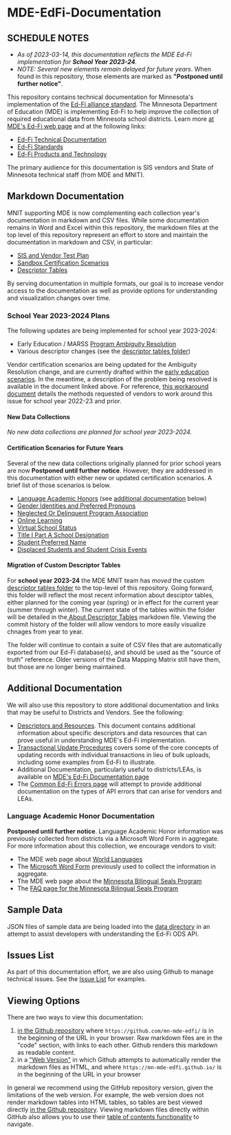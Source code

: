 # MDE-EdFi-Documentation

## SCHEDULE NOTES
- _As of 2023-03-14, this documentation reflects the MDE Ed-Fi implementation for  **School Year 2023-24**._
 - _NOTE: Several new elements remain delayed for future years_. When found in this repository, those elements are marked as **"Postponed until further notice"**.

This repository contains technical documentation for Minnesota's implementation of the [Ed-Fi alliance standard](https://www.ed-fi.org/). The Minnesota Department of Education (MDE) is implementing Ed-Fi to help improve the collection of required educational data from Minnesota school districts. Learn more [at MDE's Ed-Fi web page](https://education.mn.gov/MDE/dse/datasub/edfi/) and at the following links:
- [Ed-Fi Technical Documentation](https://techdocs.ed-fi.org/)
- [Ed-Fi Standards](https://techdocs.ed-fi.org/display/ETKB/Ed-Fi+Standards)
- [Ed-Fi Products and Technology](https://techdocs.ed-fi.org/pages/viewpage.action?pageId=95257892)

The primary audience for this documentation is SIS vendors and State of Minnesota technical staff (from MDE and MNIT).

## Markdown Documentation
MNIT supporting MDE is now complementing each collection year's documentation in markdown and CSV files. While some documentation remains in Word and Excel within this repository, the markdown files at the top level of this repository represent an effort to store and maintain the documentation in markdown and CSV, in particular:

- [SIS and Vendor Test Plan](sis_test_plan_a_toc.md)
- [Sandbox Certification Scenarios](sandbox_cert_a_toc.md)
- [Descriptor Tables](./descriptorTables/)

By serving documentation in multiple formats, our goal is to increase vendor access to the documentation as well as provide options for understanding and visualization changes over time.

### School Year 2023-2024 Plans
The following updates are being implemented for school year 2023-2024:
- Early Education / MARSS [Program Ambiguity Resolution](./2023-24%20MDE%20Ed-Fi%20Documentation/early_ed_disamb_resolution_v2023-03-10.pdf)
- Various descriptor changes (see the [descriptor tables folder](./descriptorTables/))

Vendor certification scenarios are being updated for the Ambiguity Resolution change, and are currently drafted within the [early education scenarios](/sandbox_cert_d_earlyed.md). In the meantime, a description of the problem being resolved is available in the document linked above. For reference, [this workaround document](./early_ed_disamb_work.md) details the methods requested of vendors to work around this issue for school year 2022-23 and prior.

#### New Data Collections
_No new data collections are planned for school year 2023-2024._

#### Certification Scenarios for Future Years
Several of the new data collections originally planned for prior school years are now **Postponed until further notice**. However, they are addressed in this documentation with either new or updated certification scenarios. A brief list of those scenarios is below.

  - [Language Academic Honors](sandbox_cert_b_marss.md#language-academic-honors) (see [additional documentation](#language-academic-honor-documentation) below)
  - [Gender Identities and Preferred Pronouns](sandbox_cert_b_marss.md#gender-identity-and-preferred-pronouns)
  - [Neglected Or Delinquent Program Association](sandbox_cert_c_spas.md#resource-studentneglectedordelinquentprogramassociation)
  - [Online Learning](sandbox_cert_e_mccc.md#online-learning)
  - [Virtual School Status](sandbox_cert_g_school_attribute.md#virtual-school-status)
  - [Title I Part A School Designation](sandbox_cert_g_school_attribute.md#title-i-part-a-school-designation)
  - [Student Preferred Name ](sandbox_cert_b_marss.md#preferred-name)
  - [Displaced Students and Student Crisis Events](sandbox_cert_b_marss.md#displaced-students-and-student-crisis-events)

#### Migration of Custom Descriptor Tables
For **school year 2023-24** the MDE MNIT team has *moved* the custom [descriptor tables folder](./descriptorTables/) to the top-level of this repository. Going forward, this folder will reflect the most recent information about desciptor tables, either planned for the coming year (spring) or in effect for the current year (summer through winter). The current state of the tables within the folder will be detailed in the[ About Descriptor Tables](./descriptorTables/AboutDescriptorTables.md) markdown file. Viewing the commit history of the folder will allow vendors to more easily visualize chnages from year to year.

The folder will continue to contain a suite of CSV files that are automatically exported from our Ed-Fi database(s), and should be used as the "source of truth" reference. Older versions of the Data Mapping Matrix still have them, but those are no longer being maintained.

## Additional Documentation
We will also use this repository to store additional documentation and links that may be useful to Districts and Vendors. See the following:
- [Descriptors and Resources](descriptors_resources.md). This document contains additional information about specific descriptors and data resources that can prove useful in understanding MDE's Ed-Fi implementation.
- [Transactional Update Procedures](transactional_updates.md) covers some of the core concepts of updating records with individual transactions in lieu of bulk uploads, including some examples from Ed-Fi to illustrate.
- Additional Documentation, particularly useful to districts/LEAs, is available on [MDE's Ed-Fi Documentation page](https://education.mn.gov/MDE/dse/datasub/edfi/doc/)
- The [Common Ed-Fi Errors page](/common_errors.md) will attempt to provide additional documentation on the types of API errors that can arise for vendors and LEAs.

### Language Academic Honor Documentation
**Postponed until further notice**. Language Academic Honor information was previously collected from districts via a Microsoft Word Form in aggregate. For more information about this collection, we encourage vendors to visit:
  - The MDE web page about [World Languages](https://education.mn.gov/MDE/dse/stds/world/)
  - The [Microsoft Word Form](https://education.mn.gov/mdeprod/idcplg?IdcService=GET_FILE&dDocName=MDE086116&RevisionSelectionMethod=latestReleased&Rendition=primary) previously used to collect the information in aggregate.
  - The MDE web page about the [Minnesota Bilingual Seals Program](https://education.mn.gov/MDE/dse/stds/world/seals/)
  - The [FAQ page for the Minnesota Bilingual Seals Program](https://education.mn.gov/MDE/dse/stds/world/seals/PROD034397)

## Sample Data
JSON files of sample data are being loaded into the [data directory](https://github.com/mn-mde-edfi/MDE-EdFi-Documentation/tree/master/data) in an attempt to assist developers with understanding the Ed-Fi ODS API.

## Issues List
As part of this documentation effort, we are also using Github to manage technical issues. See the [Issue List](https://github.com/mn-mde-edfi/MDE-EdFi-Documentation/issues) for examples.

## Viewing Options
There are two ways to view this documentation: 
1. [in the Github repository](https://github.com/mn-mde-edfi/MDE-EdFi-Documentation) where ```https://github.com/mn-mde-edfi/``` is in the beginning of the URL in your browser. Raw markdown files are in the "code" section, with links to each other. Github renders this markdown as readable content.
2. in a ["Web Version"](https://mn-mde-edfi.github.io/MDE-EdFi-Documentation/) in which Github attempts to automatically render the markdown files as HTML, and where ```https://mn-mde-edfi.github.io/``` is in the beginning of the URL in your browser

In general we recommend using the GitHub repository version, given the limitations of the web version. For example, the web version does not render markdown tables into HTML tables, so tables are best viewed directly [in the Github repository](https://github.com/mn-mde-edfi/MDE-EdFi-Documentation). Viewing markdown files directly within GitHub also allows you to use their [table of contents functionality](https://github.blog/changelog/2021-04-13-table-of-contents-support-in-markdown-files/) to navigate.
